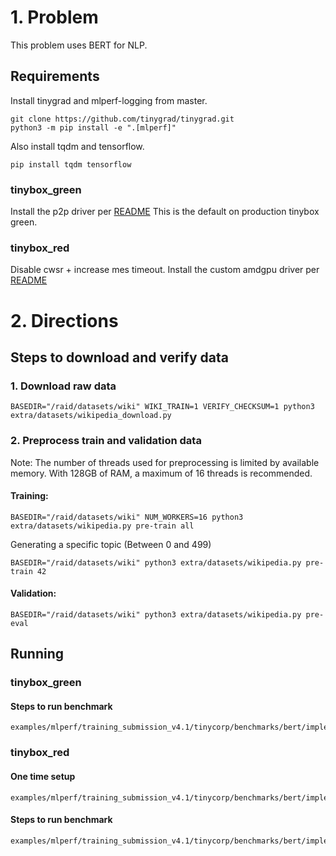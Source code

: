 # 1. Problem

This problem uses BERT for NLP.

## Requirements

Install tinygrad and mlperf-logging from master.
```
git clone https://github.com/tinygrad/tinygrad.git
python3 -m pip install -e ".[mlperf]"
```
Also install tqdm and tensorflow.
```
pip install tqdm tensorflow
```

### tinybox_green
Install the p2p driver per [README](https://github.com/tinygrad/open-gpu-kernel-modules/blob/550.54.15-p2p/README.md)
This is the default on production tinybox green.

### tinybox_red
Disable cwsr + increase mes timeout.
Install the custom amdgpu driver per [README](https://github.com/nimlgen/amdgpu_ubuntu_22_04/blob/v6.1.3/readme.md)

# 2. Directions

## Steps to download and verify data

### 1. Download raw data

```
BASEDIR="/raid/datasets/wiki" WIKI_TRAIN=1 VERIFY_CHECKSUM=1 python3 extra/datasets/wikipedia_download.py
```

### 2. Preprocess train and validation data

Note: The number of threads used for preprocessing is limited by available memory. With 128GB of RAM, a maximum of 16 threads is recommended. 

#### Training:
```
BASEDIR="/raid/datasets/wiki" NUM_WORKERS=16 python3 extra/datasets/wikipedia.py pre-train all
```

Generating a specific topic (Between 0 and 499)
```
BASEDIR="/raid/datasets/wiki" python3 extra/datasets/wikipedia.py pre-train 42
```

#### Validation:
```
BASEDIR="/raid/datasets/wiki" python3 extra/datasets/wikipedia.py pre-eval
```
## Running

### tinybox_green

#### Steps to run benchmark
```
examples/mlperf/training_submission_v4.1/tinycorp/benchmarks/bert/implementations/tinybox_green/run_and_time.sh
```

### tinybox_red

#### One time setup

```
examples/mlperf/training_submission_v4.1/tinycorp/benchmarks/bert/implementations/tinybox_red/setup.sh
```

#### Steps to run benchmark
```
examples/mlperf/training_submission_v4.1/tinycorp/benchmarks/bert/implementations/tinybox_red/run_and_time.sh
```